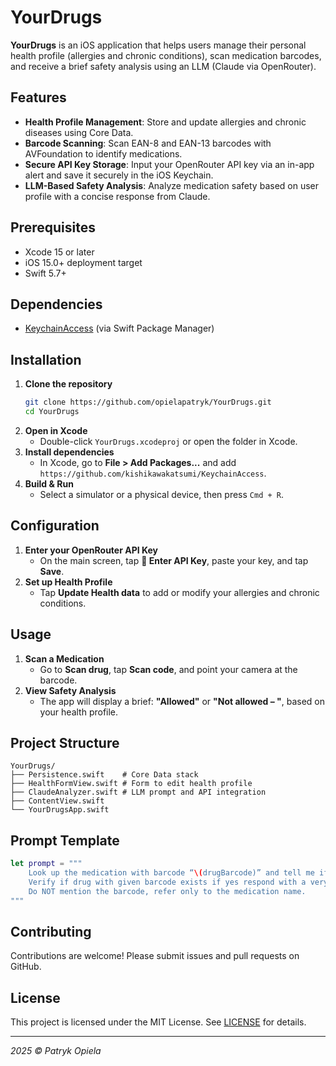 # YourDrugs

**YourDrugs** is an iOS application that helps users manage their personal health profile (allergies and chronic conditions), scan medication barcodes, and receive a brief safety analysis using an LLM (Claude via OpenRouter).

## Features

- **Health Profile Management**: Store and update allergies and chronic diseases using Core Data.
- **Barcode Scanning**: Scan EAN-8 and EAN-13 barcodes with AVFoundation to identify medications.
- **Secure API Key Storage**: Input your OpenRouter API key via an in-app alert and save it securely in the iOS Keychain.
- **LLM-Based Safety Analysis**: Analyze medication safety based on user profile with a concise response from Claude.

## Prerequisites

- Xcode 15 or later
- iOS 15.0+ deployment target
- Swift 5.7+

## Dependencies

- [KeychainAccess](https://github.com/kishikawakatsumi/KeychainAccess) (via Swift Package Manager)

## Installation

1. **Clone the repository**
   ```bash
   git clone https://github.com/opielapatryk/YourDrugs.git
   cd YourDrugs
   ```
2. **Open in Xcode**
   - Double-click `YourDrugs.xcodeproj` or open the folder in Xcode.
3. **Install dependencies**
   - In Xcode, go to **File > Add Packages...** and add `https://github.com/kishikawakatsumi/KeychainAccess`.
4. **Build & Run**
   - Select a simulator or a physical device, then press `Cmd + R`.

## Configuration

1. **Enter your OpenRouter API Key**
   - On the main screen, tap **🔑 Enter API Key**, paste your key, and tap **Save**.
2. **Set up Health Profile**
   - Tap **Update Health data** to add or modify your allergies and chronic conditions.

## Usage

1. **Scan a Medication**
   - Go to **Scan drug**, tap **Scan code**, and point your camera at the barcode.
2. **View Safety Analysis**
   - The app will display a brief: **"Allowed"** or **"Not allowed – <reason>"**, based on your health profile.

## Project Structure

```
YourDrugs/
├── Persistence.swift    # Core Data stack
├── HealthFormView.swift # Form to edit health profile
├── ClaudeAnalyzer.swift # LLM prompt and API integration
├── ContentView.swift
└── YourDrugsApp.swift
```

## Prompt Template

```swift
let prompt = """
    Look up the medication with barcode “\(drugBarcode)” and tell me if it is allowed for human with conditions like \(conditions) and allergies \(allergies).
    Verify if drug with given barcode exists if yes respond with a very brief and strict statement either "Allowed" or "Not allowed" + reason.
    Do NOT mention the barcode, refer only to the medication name.
"""
```

## Contributing

Contributions are welcome! Please submit issues and pull requests on GitHub.

## License

This project is licensed under the MIT License. See [LICENSE](LICENSE) for details.

---

*2025 © Patryk Opiela*

